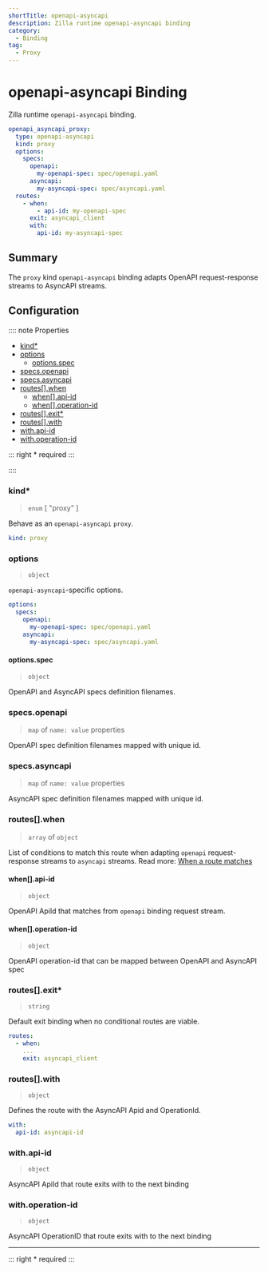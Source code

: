 ```yaml
---
shortTitle: openapi-asyncapi
description: Zilla runtime openapi-asyncapi binding
category:
  - Binding
tag:
  - Proxy
---
```


# openapi-asyncapi Binding

Zilla runtime `openapi-asyncapi` binding.

```yaml {2}
openapi_asyncapi_proxy:
  type: openapi-asyncapi
  kind: proxy
  options:
    specs:
      openapi:
        my-openapi-spec: spec/openapi.yaml
      asyncapi:
        my-asyncapi-spec: spec/asyncapi.yaml
  routes:
    - when:
        - api-id: my-openapi-spec
      exit: asyncapi_client
      with:
        api-id: my-asyncapi-spec
```

## Summary

The `proxy` kind `openapi-asyncapi` binding adapts OpenAPI request-response streams to AsyncAPI streams.

## Configuration

:::: note Properties

- [kind\*](#kind)
- [options](#options)
  - [options.spec](#options-spec)
- [specs.openapi](#specs-openapi)
- [specs.asyncapi](#specs-asyncapi)
- [routes\[\].when](#routes-when)
  - [when\[\].api-id](#when-api-id)
  - [when\[\].operation-id](#when-operation-id)
- [routes\[\].exit\*](#routes-exit)
- [routes\[\].with](#routes-with)
- [with.api-id](#with-api-id)
- [with.operation-id](#with-operation-id)

::: right
\* required
:::

::::

### kind\*

> `enum` [ "proxy" ]

Behave as an `openapi-asyncapi` `proxy`.

```yaml
kind: proxy
```

### options

> `object`

`openapi-asyncapi`-specific options.

```yaml
options:
  specs:
    openapi:
      my-openapi-spec: spec/openapi.yaml
    asyncapi:
      my-asyncapi-spec: spec/asyncapi.yaml
```

#### options.spec

> `object`

OpenAPI and AsyncAPI specs definition filenames.

### specs.openapi

> `map` of `name: value` properties

OpenAPI spec definition filenames mapped with unique id.

### specs.asyncapi

> `map` of `name: value` properties

AsyncAPI spec definition filenames mapped with unique id.

### routes[].when

> `array` of `object`

List of conditions to match this route when adapting `openapi` request-response streams to `asyncapi` streams.
Read more: [When a route matches](../../../concepts/config-intro.md#when-a-route-matches)

#### when[].api-id

> `object`

OpenAPI ApiId that matches from `openapi` binding request stream.

#### when[].operation-id

> `object`

OpenAPI operation-id that can be mapped between OpenAPI and AsyncAPI spec

### routes[].exit\*

> `string`

Default exit binding when no conditional routes are viable.

```yaml
routes:
  - when:
    ...
    exit: asyncapi_client
```

### routes[].with

> `object`

Defines the route with the AsyncAPI Apid and OperationId.

```yaml
with:
  api-id: asyncapi-id
```

### with.api-id

> `object`

AsyncAPI ApiId that route exits with to the next binding

### with.operation-id

> `object`

AsyncAPI OperationID that route exits with to the next binding

---
::: right
\* required
:::
